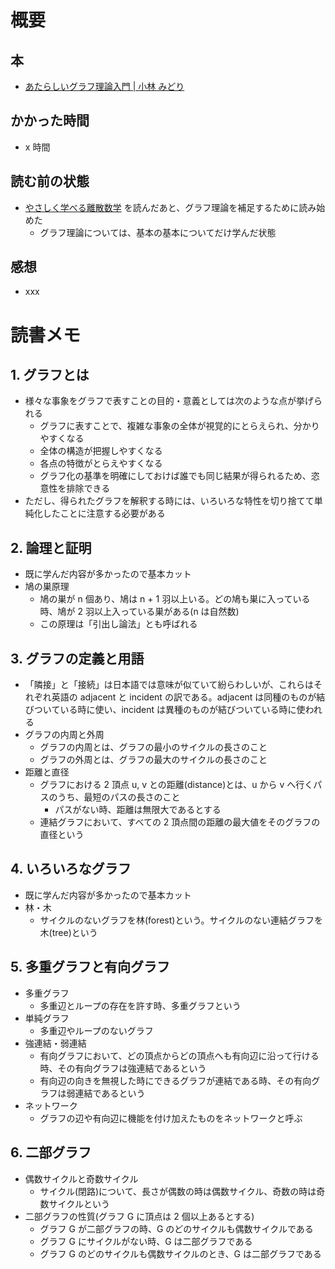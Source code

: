 # 概要

## 本

- [あたらしいグラフ理論入門 | 小林 みどり](https://amzn.to/38LxwCA)

## かかった時間

- x 時間

## 読む前の状態

- [やさしく学べる離散数学](./easy_learning_discrete_mathematics.md) を読んだあと、グラフ理論を補足するために読み始めた
  - グラフ理論については、基本の基本についてだけ学んだ状態

## 感想

- xxx

# 読書メモ

## 1. グラフとは

- 様々な事象をグラフで表すことの目的・意義としては次のような点が挙げられる
  - グラフに表すことで、複雑な事象の全体が視覚的にとらえられ、分かりやすくなる
  - 全体の構造が把握しやすくなる
  - 各点の特徴がとらえやすくなる
  - グラフ化の基準を明確にしておけば誰でも同じ結果が得られるため、恣意性を排除できる
- ただし、得られたグラフを解釈する時には、いろいろな特性を切り捨てて単純化したことに注意する必要がある

## 2. 論理と証明

- 既に学んだ内容が多かったので基本カット
- 鳩の巣原理
  - 鳩の巣が n 個あり、鳩は n + 1 羽以上いる。どの鳩も巣に入っている時、鳩が 2 羽以上入っている巣がある(n は自然数)
  - この原理は「引出し論法」とも呼ばれる

## 3. グラフの定義と用語

- 「隣接」と「接続」は日本語では意味が似ていて紛らわしいが、これらはそれぞれ英語の adjacent と incident の訳である。adjacent は同種のものが結びついている時に使い、incident は異種のものが結びついている時に使われる
- グラフの内周と外周
  - グラフの内周とは、グラフの最小のサイクルの長さのこと
  - グラフの外周とは、グラフの最大のサイクルの長さのこと
- 距離と直径
  - グラフにおける 2 頂点 u, v との距離(distance)とは、u から v へ行くパスのうち、最短のパスの長さのこと
    - パスがない時、距離は無限大であるとする
  - 連結グラフにおいて、すべての 2 頂点間の距離の最大値をそのグラフの直径という

## 4. いろいろなグラフ

- 既に学んだ内容が多かったので基本カット
- 林・木
  - サイクルのないグラフを林(forest)という。サイクルのない連結グラフを木(tree)という

## 5. 多重グラフと有向グラフ

- 多重グラフ
  - 多重辺とループの存在を許す時、多重グラフという
- 単純グラフ
  - 多重辺やループのないグラフ
- 強連結・弱連結
  - 有向グラフにおいて、どの頂点からどの頂点へも有向辺に沿って行ける時、その有向グラフは強連結であるという
  - 有向辺の向きを無視した時にできるグラフが連結である時、その有向グラフは弱連結であるという
- ネットワーク
  - グラフの辺や有向辺に機能を付け加えたものをネットワークと呼ぶ

## 6. 二部グラフ

- 偶数サイクルと奇数サイクル
  - サイクル(閉路)について、長さが偶数の時は偶数サイクル、奇数の時は奇数サイクルという
- 二部グラフの性質(グラフ G に頂点は 2 個以上あるとする)
  - グラフ G が二部グラフの時、G のどのサイクルも偶数サイクルである
  - グラフ G にサイクルがない時、G は二部グラフである
  - グラフ G のどのサイクルも偶数サイクルのとき、G は二部グラフである
